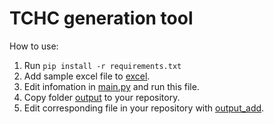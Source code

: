
# TCHC generation tool
How to use:
1. Run `pip install -r requirements.txt`
2. Add sample excel file to [excel](./excel).
3. Edit infomation in [main.py](./main.py) and run this file.
4. Copy folder [output](./output) to your repository.
5. Edit corresponding file in your repository with [output_add](./output_add).